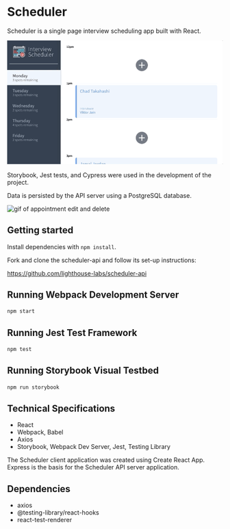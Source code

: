 # Scheduler

Scheduler is a single page interview scheduling app built with React. 

![gif of appointment creation](https://github.com/charcharmasonjar/scheduler/blob/master/public/images/createAppt.gif)

Storybook, Jest tests, and Cypress were used in the development of the project.

Data is persisted by the API server using a PostgreSQL database. 


![gif of appointment edit and delete](https://github.com/charcharmasonjar/scheduler/blob/master/public/images/editAppt.gif)

## Getting started

Install dependencies with `npm install`.

Fork and clone the scheduler-api and follow its set-up instructions:

https://github.com/lighthouse-labs/scheduler-api

## Running Webpack Development Server

```sh
npm start
```

## Running Jest Test Framework

```sh
npm test
```

## Running Storybook Visual Testbed

```sh
npm run storybook
```

## Technical Specifications
- React
- Webpack, Babel
- Axios
- Storybook, Webpack Dev Server, Jest, Testing Library

The Scheduler client application was created using Create React App. Express is the basis for the Scheduler API server application.

## Dependencies
- axios
- @testing-library/react-hooks
- react-test-renderer